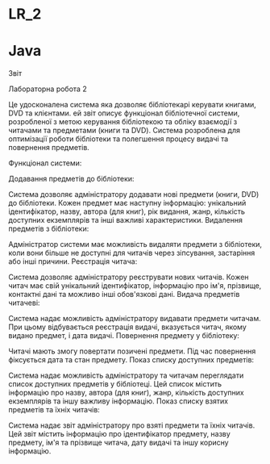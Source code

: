 # LR_2
# Java

Звіт 

Лабораторна робота 2

Це удосконалена система яка дозволяє бібліотекарі керувати книгами, DVD та клієнтами.
ей звіт описує функціонал бібліотечної системи, розробленої з метою керування бібліотекою та обліку взаємодії з читачами та предметами (книги та DVD). Система розроблена для оптимізації роботи бібліотеки та полегшення процесу видачі та повернення предметів.

Функціонал системи:

Додавання предметів до бібліотеки:

Система дозволяє адміністратору додавати нові предмети (книги, DVD) до бібліотеки. Кожен предмет має наступну інформацію: унікальний ідентифікатор, назву, автора (для книг), рік видання, жанр, кількість доступних екземплярів та інші важливі характеристики.
Видалення предметів з бібліотеки:

Адміністратор системи має можливість видаляти предмети з бібліотеки, коли вони більше не доступні для читачів через зіпсування, застаріння або інші причини.
Реєстрація читача:

Система дозволяє адміністратору реєструвати нових читачів. Кожен читач має свій унікальний ідентифікатор, інформацію про ім'я, прізвище, контактні дані та можливо інші обов'язкові дані.
Видача предметів читачеві:

Система надає можливість адміністратору видавати предмети читачам. При цьому відбувається реєстрація видачі, вказується читач, якому видано предмет, і дата видачі.
Повернення предмету у бібліотеку:

Читачі мають змогу повертати позичені предмети. Під час повернення фіксується дата та стан предмету.
Показ списку доступних предметів:

Система надає можливість адміністратору та читачам переглядати список доступних предметів у бібліотеці. Цей список містить інформацію про назву, автора (для книг), жанр, кількість доступних екземплярів та іншу важливу інформацію.
Показ списку взятих предметів та їхніх читачів:

Система надає звіт адміністратору про взяті предмети та їхніх читачів. Цей звіт містить інформацію про ідентифікатор предмету, назву предмету, ім'я та прізвище читача, дату видачі та іншу корисну інформацію.
